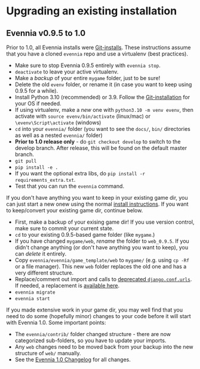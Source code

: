 # Upgrading an existing installation

## Evennia v0.9.5 to  1.0

Prior to 1.0, all Evennia installs were [Git-installs](./Installation-Git.md). These instructions
assume that you have a cloned `evennia` repo and use a virtualenv (best practices).

- Make sure to stop Evennia 0.9.5 entirely with `evennia stop`.
- `deactivate` to leave your active virtualenv.
- Make a _backup_ of your entire `mygame` folder, just to be sure! 
- Delete the old `evenv` folder, or rename it (in case you want to keep using 0.9.5 for a while).
- Install Python 3.10 (recommended) or 3.9. Follow the [Git-installation](./Installation-Git.md) for your OS if needed.
- If using virtualenv, make a _new_ one with `python3.10 -m venv evenv`, then activate with `source evenv/bin/activate`
  (linux/mac) or `\evenv\Script\activate` (windows)
- `cd` into your `evennia/` folder (you want to see the `docs/`, `bin/` directories as well as a nested `evennia/` folder)
- **Prior to 1.0 release only** - do `git checkout develop` to switch to the develop branch. After release, this will
  be found on the default master branch.
- `git pull` 
- `pip install -e .`
- If you want the optional extra libs, do `pip install -r requirements_extra.txt`.
- Test that you can run the `evennia` command.

If you don't have anything you want to keep in your existing game dir, you can just start a new onew 
using the normal [install instructions](./Installation.md). If you want to keep/convert your existing 
game dir, continue below.

- First, make a backup of your exising game dir! If you use version control, make sure to commit your current state.
- `cd` to your existing 0.9.5-based game folder (like `mygame`.)
- If you have changed `mygame/web`, _rename_ the folder to `web_0.9.5`. If you didn't change anything (or don't have 
anything you want to keep), you can _delete_ it entirely.
- Copy `evennia/evennia/game_template/web` to `mygame/` (e.g. using `cp -Rf` or a file manager). This new `web` folder
replaces the old one and has a very different structure.
- Replace/comment out import and calls to
[deprecated `django.conf.urls`](https://docs.djangoproject.com/en/3.2/ref/urls/#url). If needed, a replacement is
[available here](https://docs.djangoproject.com/en/4.0/ref/urls/#django.urls.re_path).
- `evennia migrate`
- `evennia start`

If you made extensive work in your game dir, you may well find that you need to do some (hopefully minor) 
changes to your code before it will start with Evennia 1.0. Some important points: 

- The `evennia/contrib/` folder changed structure - there are now categorized sub-folders, so you have to update 
your imports.
- Any `web` changes need to be moved back from your backup into the new structure of `web/` manually.
- See the [Evennia 1.0 Changelog](../Coding/Changelog.md) for all changes.
